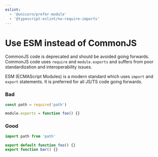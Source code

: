 ```yaml
---
eslint:
  - '@unicorn/prefer-module'
  - '@typescript-eslint/no-require-imports'
---
```


# Use ESM instead of CommonJS

CommonJS code is deprecated and should be avoided going forwards. CommonJS code uses `require` and `module.exports` and suffers from poor standardization and interoperability issues.

ESM (ECMAScript Modules) is a modern standard which uses `import` and `export` statements. It is preferred for all JS/TS code going forwards.

### Bad

```js
const path = require('path')

module.exports = function foo() {}
```

### Good

```js
import path from 'path'

export default function foo() {}
export function bar() {}
```
